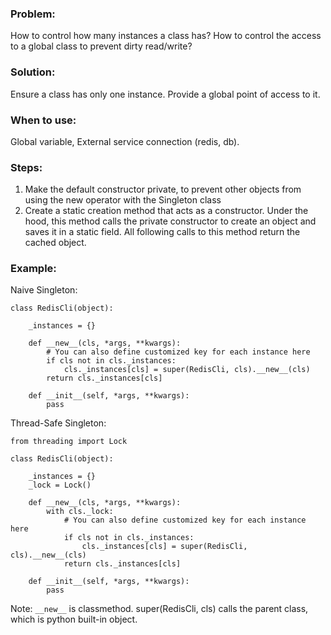 ### Problem:
How to control how many instances a class has?
How to control the access to a global class to prevent dirty read/write?
### Solution:
Ensure a class has only one instance. Provide a global point of access to it.
### When to use:
Global variable, External service connection (redis, db).
### Steps:
1. Make the default constructor private, to prevent other objects from using the new operator with the Singleton class
2. Create a static creation method that acts as a constructor. Under the hood, this method calls the private constructor to create an object and saves it in a static field. All following calls to this method return the cached object.

### Example:
Naive Singleton:
```
class RedisCli(object):

    _instances = {}

    def __new__(cls, *args, **kwargs):
        # You can also define customized key for each instance here
        if cls not in cls._instances:
            cls._instances[cls] = super(RedisCli, cls).__new__(cls)
        return cls._instances[cls]

    def __init__(self, *args, **kwargs):
        pass
```

Thread-Safe Singleton:
```
from threading import Lock

class RedisCli(object):

    _instances = {}
    _lock = Lock()

    def __new__(cls, *args, **kwargs):
        with cls._lock:
            # You can also define customized key for each instance here
            if cls not in cls._instances:
                cls._instances[cls] = super(RedisCli, cls).__new__(cls)
            return cls._instances[cls]

    def __init__(self, *args, **kwargs):
        pass
```
Note: `__new__` is classmethod. super(RedisCli, cls) calls the parent class, which is python built-in object. 